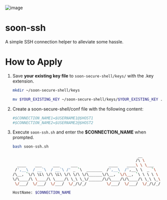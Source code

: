 ![image](https://github.com/kimhyunsoon/soon-secure-shell/assets/60641694/99755db2-76b3-463e-a364-7e5520c9a162)

# soon-ssh
A simple SSH connection helper to alleviate some hassle.

# How to Apply
1. Save **your existing key file** to `soon-secure-shell/keys/` with the .key extension.

   ```bash
   mkdir ~/soon-secure-shell/keys
   ```
   ```bash
   mv $YOUR_EXISTING_KEY ~/soon-secure-shell/keys/$YOUR_EXISTING_KEY .key
   ```

3. Create a soon-secure-shell/conf file with the following content:

   ```bash
   #$CONNECTION_NAME1=$USERNAME1@$HOST1
   #$CONNECTION_NAME2=$USERNAME2@$HOST2
   ```

3. Execute `soon-ssh.sh` and enter the **$CONNECTION_NAME** when prompted.

   ```bash
   bash soon-ssh.sh
   ```
   ```bash
                                                           __
                                                          /\ \
     ____    ___     ___     ___              ____    ____\ \ \___
    /',__\  / __`\  / __`\ /' _ `\  _______  /',__\  /',__\ \  _ `\
   /\__, `\/\ \L\ \/\ \L\ \/\ \/\ \/\______\/\__, `\/\__, `\ \ \ \ \
   \/\____/\ \____/\ \____/\ \_\ \_\/______/\/\____/\/\____/\ \_\ \_\
    \/___/  \/___/  \/___/  \/_/\/_/         \/___/  \/___/  \/_/\/_/
   
   HostName: $CONNECTION_NAME
   ```
